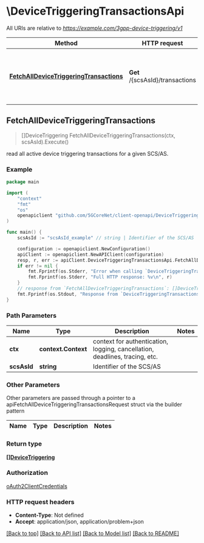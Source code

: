 # \DeviceTriggeringTransactionsApi

All URIs are relative to *https://example.com/3gpp-device-triggering/v1*

Method | HTTP request | Description
------------- | ------------- | -------------
[**FetchAllDeviceTriggeringTransactions**](DeviceTriggeringTransactionsApi.md#FetchAllDeviceTriggeringTransactions) | **Get** /{scsAsId}/transactions | read all active device triggering transactions for a given SCS/AS.



## FetchAllDeviceTriggeringTransactions

> []DeviceTriggering FetchAllDeviceTriggeringTransactions(ctx, scsAsId).Execute()

read all active device triggering transactions for a given SCS/AS.

### Example

```go
package main

import (
    "context"
    "fmt"
    "os"
    openapiclient "github.com/5GCoreNet/client-openapi/DeviceTriggering"
)

func main() {
    scsAsId := "scsAsId_example" // string | Identifier of the SCS/AS

    configuration := openapiclient.NewConfiguration()
    apiClient := openapiclient.NewAPIClient(configuration)
    resp, r, err := apiClient.DeviceTriggeringTransactionsApi.FetchAllDeviceTriggeringTransactions(context.Background(), scsAsId).Execute()
    if err != nil {
        fmt.Fprintf(os.Stderr, "Error when calling `DeviceTriggeringTransactionsApi.FetchAllDeviceTriggeringTransactions``: %v\n", err)
        fmt.Fprintf(os.Stderr, "Full HTTP response: %v\n", r)
    }
    // response from `FetchAllDeviceTriggeringTransactions`: []DeviceTriggering
    fmt.Fprintf(os.Stdout, "Response from `DeviceTriggeringTransactionsApi.FetchAllDeviceTriggeringTransactions`: %v\n", resp)
}
```

### Path Parameters


Name | Type | Description  | Notes
------------- | ------------- | ------------- | -------------
**ctx** | **context.Context** | context for authentication, logging, cancellation, deadlines, tracing, etc.
**scsAsId** | **string** | Identifier of the SCS/AS | 

### Other Parameters

Other parameters are passed through a pointer to a apiFetchAllDeviceTriggeringTransactionsRequest struct via the builder pattern


Name | Type | Description  | Notes
------------- | ------------- | ------------- | -------------


### Return type

[**[]DeviceTriggering**](DeviceTriggering.md)

### Authorization

[oAuth2ClientCredentials](../README.md#oAuth2ClientCredentials)

### HTTP request headers

- **Content-Type**: Not defined
- **Accept**: application/json, application/problem+json

[[Back to top]](#) [[Back to API list]](../README.md#documentation-for-api-endpoints)
[[Back to Model list]](../README.md#documentation-for-models)
[[Back to README]](../README.md)


